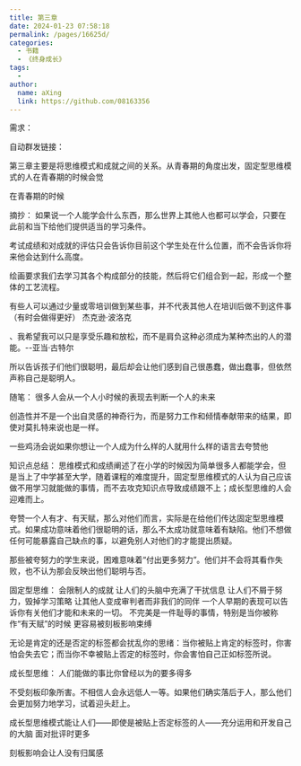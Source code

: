 ```yaml
---
title: 第三章
date: 2024-01-23 07:58:18
permalink: /pages/16625d/
categories:
  - 书籍
  - 《终身成长》
tags:
  - 
author: 
  name: aXing
  link: https://github.com/08163356
---
```

需求：

自动群发链接：

第三章主要是将思维模式和成就之间的关系。从青春期的角度出发，固定型思维模式的人在青春期的时候会觉

在青春期的时候





摘抄：
如果说一个人能学会什么东西，那么世界上其他人也都可以学会，只要在此前和当下给他们提供适当的学习条件。

考试成绩和对成就的评估只会告诉你目前这个学生处在什么位置，而不会告诉你将来他会达到什么高度。

绘画要求我们去学习其各个构成部分的技能，然后将它们组合到一起，形成一个整体的工艺流程。

有些人可以通过少量或零培训做到某些事，并不代表其他人在培训后做不到这件事（有时会做得更好）  杰克逊·波洛克

、我希望我可以只是享受乐趣和放松，而不是肩负这种必须成为某种杰出的人的潜能。--亚当·古特尔

所以告诉孩子们他们很聪明，最后却会让他们感到自己很愚蠢，做出蠢事，但依然声称自己是聪明人。

随笔：
很多人会从一个人小时候的表现去判断一个人的未来

创造性并不是一个出自灵感的神奇行为，而是努力工作和倾情奉献带来的结果，即使对莫扎特来说也是一样。

一些鸡汤会说如果你想让一个人成为什么样的人就用什么样的语言去夸赞他



知识点总结：
思维模式和成绩阐述了在小学的时候因为简单很多人都能学会，但是当上了中学甚至大学，随着课程的难度提升，固定型思维模式的人认为自己应该做不用学习就能做的事情，而不去攻克知识点导致成绩跟不上；成长型思维的人会迎难而上。

夸赞一个人有才、有天赋，那么对他们而言，实际是在给他们传达固定型思维模式。如果成功意味着他们很聪明的话，那么不太成功就意味着有缺陷。他们不想做任何可能暴露自己缺点的事，以避免别人对他们的才能提出质疑。

那些被夸努力的学生来说，困难意味着“付出更多努力”。他们并不会将其看作失败，也不认为那会反映出他们聪明与否。


固定型思维：
会限制人的成就
  让人们的头脑中充满了干扰信息
    让人们不屑于努力，毁掉学习策略
    让其他人变成审判者而非我们的同伴
一个人早期的表现可以告诉你有关他们才能和未来的一切。
不完美是一件耻辱的事情，特别是当你被称作“有天赋”的时候
更容易被刻板影响束缚

无论是肯定的还是否定的标签都会扰乱你的思绪：当你被贴上肯定的标签时，你害怕会失去它；而当你不幸被贴上否定的标签时，你会害怕自己正如标签所说。

成长型思维：
人们能做的事比你曾经以为的要多得多

不受刻板印象所害。不相信人会永远低人一等。如果他们确实落后于人，那么他们会更加努力地学习，试着迎头赶上。

成长型思维模式能让人们——即使是被贴上否定标签的人——充分运用和开发自己的大脑
面对批评时更多



刻板影响会让人没有归属感